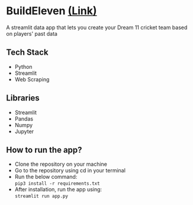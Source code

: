# BuildEleven [(Link)](https://github.com/AksPa28/BuildEleven)
A streamlit data app that lets you create your Dream 11 cricket team based on players' past data

## Tech Stack
- Python
- Streamlit
- Web Scraping

## Libraries
- Streamlit
- Pandas
- Numpy
- Jupyter

## How to run the app?
- Clone the repository on your machine
- Go to the repository using cd in your terminal
- Run the below command:<br>
  `pip3 install -r requirements.txt`
- After installation, run the app using:<br>
  `streamlit run app.py`
